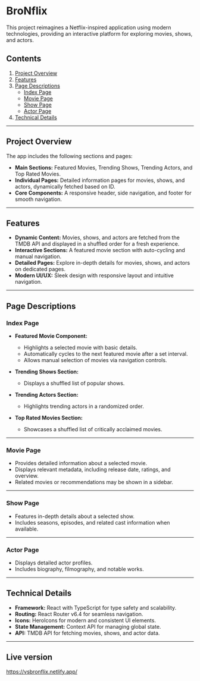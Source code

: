 # BroNflix

This project reimagines a Netflix-inspired application using modern technologies, providing an interactive platform for exploring movies, shows, and actors.

## Contents

1. [Project Overview](#project-overview)
2. [Features](#features)
3. [Page Descriptions](#page-descriptions)
   - [Index Page](#index-page)
   - [Movie Page](#movie-page)
   - [Show Page](#show-page)
   - [Actor Page](#actor-page)
4. [Technical Details](#technical-details)

---

## Project Overview

The app includes the following sections and pages:

- **Main Sections:** Featured Movies, Trending Shows, Trending Actors, and Top Rated Movies.
- **Individual Pages:** Detailed information pages for movies, shows, and actors, dynamically fetched based on ID.
- **Core Components:** A responsive header, side navigation, and footer for smooth navigation.

---

## Features

- **Dynamic Content:** Movies, shows, and actors are fetched from the TMDB API and displayed in a shuffled order for a fresh experience.
- **Interactive Sections:** A featured movie section with auto-cycling and manual navigation.
- **Detailed Pages:** Explore in-depth details for movies, shows, and actors on dedicated pages.
- **Modern UI/UX:** Sleek design with responsive layout and intuitive navigation.

---

## Page Descriptions

### Index Page

- **Featured Movie Component:**

  - Highlights a selected movie with basic details.
  - Automatically cycles to the next featured movie after a set interval.
  - Allows manual selection of movies via navigation controls.

- **Trending Shows Section:**

  - Displays a shuffled list of popular shows.

- **Trending Actors Section:**

  - Highlights trending actors in a randomized order.

- **Top Rated Movies Section:**
  - Showcases a shuffled list of critically acclaimed movies.

---

### Movie Page

- Provides detailed information about a selected movie.
- Displays relevant metadata, including release date, ratings, and overview.
- Related movies or recommendations may be shown in a sidebar.

---

### Show Page

- Features in-depth details about a selected show.
- Includes seasons, episodes, and related cast information when available.

---

### Actor Page

- Displays detailed actor profiles.
- Includes biography, filmography, and notable works.

---

## Technical Details

- **Framework:** React with TypeScript for type safety and scalability.
- **Routing:** React Router v6.4 for seamless navigation.
- **Icons:** HeroIcons for modern and consistent UI elements.
- **State Management:** Context API for managing global state.
- **API:** TMDB API for fetching movies, shows, and actor data.

---

## Live version

https://vsbronflix.netlify.app/
